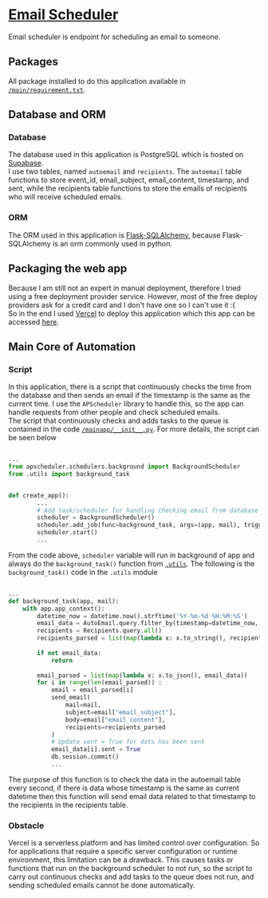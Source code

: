 # [Email Scheduler](https://flask-email-scheduler.vercel.app/)

Email scheduler is endpoint for scheduling an email to someone.

## Packages
All package installed to do this application available in [`/main/requirement.txt`](https://github.com/irul11/flask-tutorial-package/blob/main/requirements.txt).

## Database and ORM
### Database
The database used in this application is PostgreSQL which is hosted on [Supabase](https://supabase.com/).\
I use two tables, named `autoemail` and `recipients`. The `autoemail` table functions to store event_id, email_subject, email_content, timestamp, and sent, while the recipients table functions to store the emails of recipients who will receive scheduled emails.
### ORM
The ORM used in this application is [Flask-SQLAlchemy](https://flask-sqlalchemy.palletsprojects.com/en/3.1.x/), because Flask-SQLAlchemy is an orm commonly used in python.

## Packaging the web app
Because I am still not an expert in manual deployment, therefore I tried using a free deployment provider service. However, most of the free deploy providers ask for a credit card and I don't have one so I can't use it :(\
So in the end I used [Vercel](https://vercel.com/) to deploy this application which this app can be accessed [here](https://flask-email-scheduler.vercel.app/).

## Main Core of Automation
### Script
In this application, there is a script that continuously checks the time from the database and then sends an email if the timestamp is the same as the current time. I use the `APScheduler` library to handle this, so the app can handle requests from other people and check scheduled emails.\
The script that continuously checks and adds tasks to the queue is contained in the code [`/mainapp/__init__.py`](https://github.com/irul11/flask-tutorial-package/blob/main/mainapp/__init__.py). For more details, the script can be seen below 
```python

...
from apscheduler.schedulers.background import BackgroundScheduler
from .utils import background_task


def create_app():
        ...
        # Add task/scheduler for handling checking email from database
        scheduler = BackgroundScheduler()
        scheduler.add_job(func=background_task, args=(app, mail), trigger='interval', seconds=1, max_instances=10)
        scheduler.start()
        ...

```
From the code above, `scheduler` variable will run in background of app and always do the `background_task()` function from [`.utils`](https://github.com/irul11/flask-tutorial-package/blob/main/mainapp/utils.py). The following is the `background_task()` code in the `.utils` module
```python

...
def background_task(app, mail):
    with app.app_context():
        datetime_now = datetime.now().strftime('%Y-%m-%d %H:%M:%S')
        email_data = AutoEmail.query.filter_by(timestamp=datetime_now, sent=False).all()  
        recipients = Recipients.query.all()
        recipients_parsed = list(map(lambda x: x.to_string(), recipients))
        
        if not email_data:
            return 
        
        email_parsed = list(map(lambda x: x.to_json(), email_data))
        for i in range(len(email_parsed)) :
            email = email_parsed[i]
            send_email(
                mail=mail,
                subject=email["email_subject"],
                body=email["email_content"],
                recipients=recipients_parsed
            )
            # Update sent = True for data has been sent 
            email_data[i].sent = True
            db.session.commit()
            ...

```
The purpose of this function is to check the data in the autoemail table every second, if there is data whose timestamp is the same as current datetime then this function will send email data related to that timestamp to the recipients in the recipients table.

### Obstacle
Vercel is a serverless platform and has limited control over configuration. So for applications that require a specific server configuration or runtime environment, this limitation can be a drawback. This causes tasks or functions that run on the background scheduler to not run, so the script to carry out continuous checks and add tasks to the queue does not run, and sending scheduled emails cannot be done automatically.
